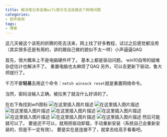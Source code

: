 ```yaml
---
title: 解决笔记本连接wifi提示无法连接这个网络问题
categories: 
- 软件使用
tags: 
- 博客
---
```

这几天被这个该死的折腾的死去活来，网上找了好多教程，试过之后感觉都没用（其实很多还是有用的，讲的跟自己做的貌似不太一样）小声逼逼QAQ

首先，很大概率上不是电脑硬件坏了。
基本上都是驱动问题。
win10自带的疑难杂症估计也解决不了。
重置电脑也太麻烦了QAQ
另外，可以去更新下驱动，鲁大师就行了。

千万不要**轻易**去用这个命令：`netsh winsock reset`就是重置网络命令。

当然，密码没输入正确，被拉黑了就没什么好讲的了。

在右下角找到wifi图标
![在这里插入图片描述](https://img-blog.csdnimg.cn/20190826174807397.png)
![在这里插入图片描述](https://img-blog.csdnimg.cn/20190826174855881.png?x-oss-process=image/watermark,type_ZmFuZ3poZW5naGVpdGk,shadow_10,text_aHR0cHM6Ly9ibG9nLmNzZG4ubmV0L3FxXzQzODI2MjEy,size_16,color_FFFFFF,t_70)
![在这里插入图片描述](https://img-blog.csdnimg.cn/20190826174932635.png?x-oss-process=image/watermark,type_ZmFuZ3poZW5naGVpdGk,shadow_10,text_aHR0cHM6Ly9ibG9nLmNzZG4ubmV0L3FxXzQzODI2MjEy,size_16,color_FFFFFF,t_70)
![在这里插入图片描述](https://img-blog.csdnimg.cn/20190826175023967.png?x-oss-process=image/watermark,type_ZmFuZ3poZW5naGVpdGk,shadow_10,text_aHR0cHM6Ly9ibG9nLmNzZG4ubmV0L3FxXzQzODI2MjEy,size_16,color_FFFFFF,t_70)
![在这里插入图片描述](https://img-blog.csdnimg.cn/20190826175100988.png?x-oss-process=image/watermark,type_ZmFuZ3poZW5naGVpdGk,shadow_10,text_aHR0cHM6Ly9ibG9nLmNzZG4ubmV0L3FxXzQzODI2MjEy,size_16,color_FFFFFF,t_70)
![在这里插入图片描述](https://img-blog.csdnimg.cn/20190826175205497.png?x-oss-process=image/watermark,type_ZmFuZ3poZW5naGVpdGk,shadow_10,text_aHR0cHM6Ly9ibG9nLmNzZG4ubmV0L3FxXzQzODI2MjEy,size_16,color_FFFFFF,t_70)
![在这里插入图片描述](https://img-blog.csdnimg.cn/20190826175317482.png?x-oss-process=image/watermark,type_ZmFuZ3poZW5naGVpdGk,shadow_10,text_aHR0cHM6Ly9ibG9nLmNzZG4ubmV0L3FxXzQzODI2MjEy,size_16,color_FFFFFF,t_70)
![在这里插入图片描述](https://img-blog.csdnimg.cn/20190826175503163.png?x-oss-process=image/watermark,type_ZmFuZ3poZW5naGVpdGk,shadow_10,text_aHR0cHM6Ly9ibG9nLmNzZG4ubmV0L3FxXzQzODI2MjEy,size_16,color_FFFFFF,t_70)
然后可能就可以了。
要是还不可以，就用把驱动卸载，手动重新安装（系统自己会重新安装的，但是不一定有效）。
要是实在是连接不了，就拿去给高手看看吧。